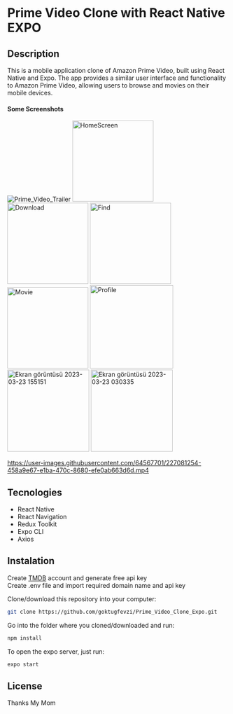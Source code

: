 # Prime Video Clone with React Native EXPO

## Description

This is a mobile application clone of Amazon Prime Video, built using React Native and Expo. 
The app provides a similar user interface and functionality to Amazon Prime Video, allowing users to browse and movies on their mobile devices.

#### Some Screenshots

![Prime_Video_Trailer](https://user-images.githubusercontent.com/64567701/227070017-de157d73-337b-4b17-8442-1d21ff53ad8b.gif)
<img width="185" alt="HomeScreen" src="https://user-images.githubusercontent.com/64567701/227070303-da402458-77f3-4330-90d3-1195cace6ac8.png">
<img width="185" alt="Download" src="https://user-images.githubusercontent.com/64567701/227070308-d80dc33f-a7f8-49fa-94e3-2fa2c9dad43d.png">
<img width="185" alt="Find" src="https://user-images.githubusercontent.com/64567701/227070319-2ba362f6-bf54-4d10-9472-f08b607b2a58.png">
<img width="185" alt="Movie" src="https://user-images.githubusercontent.com/64567701/227070339-67129487-9e32-4cd0-94b4-f7f0d1ad1146.png">
<img width="190" alt="Profile" src="https://user-images.githubusercontent.com/64567701/227605017-7ba81338-6520-42a3-821f-e6ce1973ee59.png">
<img width="187" alt="Ekran görüntüsü 2023-03-23 155151" src="https://user-images.githubusercontent.com/64567701/227605029-0a5c8c1a-ff55-40ca-a2fa-7b6a7ca2326f.png">
<img width="187" alt="Ekran görüntüsü 2023-03-23 030335" src="https://user-images.githubusercontent.com/64567701/227605045-7596c327-02f3-4d58-965b-b928dfda084e.png">

https://user-images.githubusercontent.com/64567701/227081254-458a9e67-e1ba-470c-8680-efe0ab663d6d.mp4


## Tecnologies

- React Native
- React Navigation
- Redux Toolkit
- Expo CLI
- Axios

## Instalation

Create <a href="https://developers.themoviedb.org/3">TMDB</a> account and generate free api key<br>
Create .env file and import required domain name and api key

Clone/download this repository into your computer:

```sh
git clone https://github.com/goktugfevzi/Prime_Video_Clone_Expo.git
```

Go into the folder where you cloned/downloaded and run:

```sh
npm install
```

To open the expo server, just run:

```sh
expo start
```

## License
Thanks My Mom
